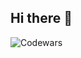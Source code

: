 ## Hi there 👋

![Codewars](https://github.r2v.ch/codewars?user=s-icc&hide_clan=true&top_languages=true&theme=gradient&stroke=%23b362ff)
